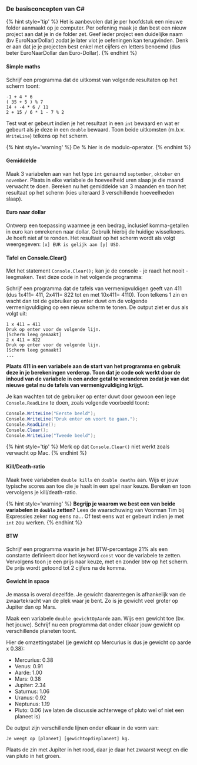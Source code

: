 ### De basisconcepten van C#

<!---NOBOOKSTART--->
{% hint style='tip' %}
Het is aanbevolen dat je per hoofdstuk een nieuwe folder aanmaakt op je computer. Per oefening maak je dan best een nieuw project aan dat je in de folder zet. Geef ieder project een duidelijke naam (bv EuroNaarDollar) zodat je later vlot je oefeningen kan terugvinden. Denk er aan dat je je projecten best enkel met cijfers en letters benoemd (dus beter EuroNaarDollar dan Euro-Dollar).
{% endhint %}
<!---NOBOOKEND--->

#### Simple maths
Schrijf een programma dat de uitkomst van volgende resultaten op het scherm toont:

```text
-1 + 4 * 6
( 35 + 5 ) % 7
14 + -4 * 6 / 11
2 + 15 / 6 * 1 - 7 % 2
```

Test wat er gebeurt indien je het resultaat in een ``int`` bewaard en wat er gebeurt als je deze in een ``double`` bewaard.
Toon beide uitkomsten (m.b.v. ``WriteLine``) telkens op het scherm.

{% hint style='warning' %}
De % hier is de modulo-operator.
{% endhint %}


#### Gemiddelde

Maak 3 variabelen aan van het type ``int`` genaamd ``september``, ``oktober`` en ``november``. Plaats in elke variabele de hoeveelheid uren slaap je die maand verwacht te doen. Bereken nu het gemiddelde van 3 maanden en toon het resultaat op het scherm (kies uiteraard 3 verschillende hoeveelheden slaap).

#### Euro naar dollar

Ontwerp een toepassing waarmee je een bedrag, inclusief komma-getallen  in euro kan omrekenen naar dollar. Gebruik hierbij de huidige wisselkoers. Je hoeft niet af te ronden. Het resultaat op het scherm wordt als volgt weergegeven: ``[x] EUR is gelijk aan [y] USD``.

#### Tafel en Console.Clear()

Met het statement ``Console.Clear();`` kan je de console - je raadt het nooit - leegmaken. Test deze code in het volgende programma:

Schrijf een programma dat de tafels van vermenigvuldigen geeft van 411 (dus 1x411= 411, 2x411= 822 tot en met 10x411= 4110). Toon telkens 1 zin en wacht dan tot de gebruiker op enter duwt om de volgende vermenigvuldiging op een nieuw scherm te tonen. De output ziet er dus als volgt uit:

```text
1 x 411 = 411
Druk op enter voor de volgende lijn.
[Scherm leeg gemaakt]
2 x 411 = 822
Druk op enter voor de volgende lijn.
[Scherm leeg gemaakt]
...
```

**Plaats 411 in een variabele aan de start van het programma en gebruik deze in je berekeningen verderop. Toon dat je code ook werkt door de inhoud van de variabele in een ander getal te veranderen zodat je van dat nieuwe getal nu de tafels van vermenigvuldiging krijgt.**


Je kan wachten tot de gebruiker op enter duwt door gewoon een lege ``Console.ReadLine`` te doen, zoals volgende voorbeeld toont:

```csharp
Console.WriteLine("Eerste beeld");
Console.WriteLine("Druk enter om voort te gaan.");
Console.ReadLine();
Console.Clear();
Console.WriteLine("Tweede beeld");
```

{% hint style='tip' %}
Merk op dat ``Console.Clear()`` niet werkt zoals verwacht op Mac. 
{% endhint %}

#### Kill/Death-ratio

Maak twee variabelen ``double kills`` en ``double deaths`` aan. Wijs er jouw typische scores aan toe die je haalt in een spel naar keuze. Bereken en toon vervolgens je kill/death-ratio.


{% hint style='warning' %}
**Begrijp je waarom we best een van beide variabelen in ``double`` zetten?** Lees de waarschuwing van Voorman Tim bij Expressies zeker nog eens na... Of test eens wat er gebeurt indien je met ``int`` zou werken.
{% endhint %}

#### BTW
Schrijf een programma waarin je het BTW-percentage 21% als een constante definieert door het keyword ``const`` voor de variabele te zetten. Vervolgens toon je een prijs naar keuze, met en zonder btw op het scherm. De prijs wordt getoond tot 2 cijfers na de komma.

#### Gewicht in space

Je massa is overal dezelfde. Je gewicht daarentegen is afhankelijk van de zwaartekracht van de plek waar je bent. Zo is je gewicht veel groter op Jupiter dan op Mars.

Maak een variabele ``double gewichtOpAarde`` aan. Wijs een gewicht toe (bv. het jouwe). Schrijf nu een programma dat onder elkaar jouw gewicht op verschillende planeten toont.

Hier de omzettingstabel (je gewicht op Mercurius is dus je gewicht op aarde x 0.38):

* Mercurius: 0.38
* Venus: 0.91
* Aarde: 1.00
* Mars: 0.38
* Jupiter: 2.34
* Saturnus: 1.06
* Uranus: 0.92
* Neptunus: 1.19
* Pluto: 0.06  (we laten de discussie achterwege of pluto wel of niet een planeet is)

De output zijn verschillende lijnen onder elkaar in de vorm van:

``Je weegt op [planeet] [gewichtopdieplaneet] kg.``

Plaats de zin met Jupiter in het rood, daar je daar het zwaarst weegt en die van pluto in het groen.

<!---{pagebreak}--->